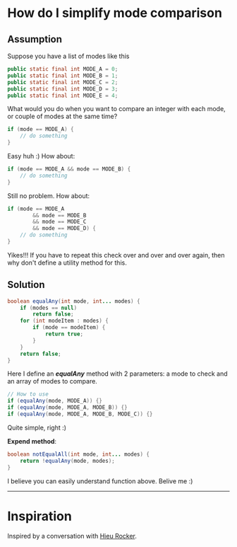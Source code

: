 # How do I simplify mode comparison

## Assumption

Suppose you have a list of modes like this

```java
public static final int MODE_A = 0;
public static final int MODE_B = 1;
public static final int MODE_C = 2;
public static final int MODE_D = 3;
public static final int MODE_E = 4;
```

What would you do when you want to compare an integer with each mode, or couple of modes at the same time?

```java
if (mode == MODE_A) {
    // do something
}
```

Easy huh :) How about:

```java
if (mode == MODE_A && mode == MODE_B) {
    // do something
}
```

Still no problem. How about:

```java
if (mode == MODE_A
        && mode == MODE_B
        && mode == MODE_C
        && mode == MODE_D) {
    // do something
}
```

Yikes!!! If you have to repeat this check over and over and over again, then why don't define a utility method for this.

## Solution

```java
boolean equalAny(int mode, int... modes) {
    if (modes == null)
        return false;
    for (int modeItem : modes) {
        if (mode == modeItem) {
            return true;
        }
    }
    return false;
}
```

Here I define an **_equalAny_** method with 2 parameters: a mode to check and an array of modes to compare.

```java
// How to use
if (equalAny(mode, MODE_A)) {}
if (equalAny(mode, MODE_A, MODE_B)) {}
if (equalAny(mode, MODE_A, MODE_B, MODE_C)) {}
```

Quite simple, right :)

**Expend method**:

```java
boolean notEqualAll(int mode, int... modes) {
    return !equalAny(mode, modes);
}
```

I believe you can easily understand function above. Belive me :)

---
# Inspiration

Inspired by a conversation with [Hieu Rocker](https://github.com/rockerhieu).

